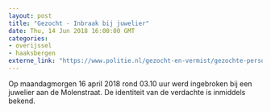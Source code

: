 ```yaml
---
layout: post
title: "Gezocht - Inbraak bij juwelier"
date: Thu, 14 Jun 2018 16:00:00 GMT
categories: 
- overijssel 
- haaksbergen 
externe_link: "https://www.politie.nl/gezocht-en-vermist/gezochte-personen/2018/juni/02-oon/odl/inbraak-bij-juwelier.html"
---
```


Op maandagmorgen 16 april 2018 rond 03.10 uur werd ingebroken bij een juwelier aan de Molenstraat. De identiteit van de verdachte is inmiddels bekend.
